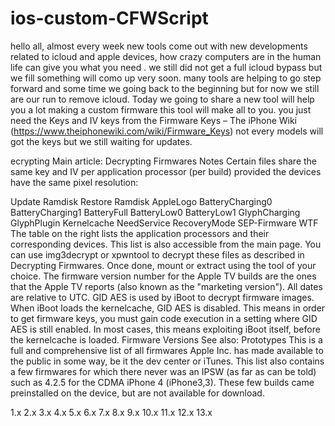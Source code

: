 # ios-custom-CFWScript
hello all, almost every week new tools come out with new 
developments related to icloud and apple devices, how crazy 
computers are in the human life can give you what you need . 
we still did not get a full icloud bypass but we fill something 
will como up very soon. many tools are helping to go step forward and some time we going 
back to the beginning but for now we still are our run to remove icloud.
Today we going to share a new tool will help you a lot making a custom firmware this 
tool will make all to you. you just need the Keys and IV keys from the Firmware Keys – The iPhone Wiki 
(https://www.theiphonewiki.com/wiki/Firmware_Keys)
not every models will got the keys but we still waiting for updates.

ecrypting
Main article: Decrypting Firmwares
Notes
Certain files share the same key and IV per application processor (per build) provided the devices have the same pixel resolution:

Update Ramdisk
Restore Ramdisk
AppleLogo
BatteryCharging0
BatteryCharging1
BatteryFull
BatteryLow0
BatteryLow1
GlyphCharging
GlyphPlugin
Kernelcache
NeedService
RecoveryMode
SEP-Firmware
WTF
The table on the right lists the application processors and their corresponding devices. This list is also accessible from the main page.
You can use img3decrypt or xpwntool to decrypt these files as described in Decrypting Firmwares. Once done, mount or extract using the tool of your choice.
The firmware version number for the Apple TV builds are the ones that the Apple TV reports (also known as the "marketing version").
All dates are relative to UTC.
GID AES is used by iBoot to decrypt firmware images. When iBoot loads the kernelcache, GID AES is disabled. This means in order to get firmware keys, you must gain code execution in a setting where GID AES is still enabled. In most cases, this means exploiting iBoot itself, before the kernelcache is loaded.
Firmware Versions
See also: Prototypes
This is a full and comprehensive list of all firmwares Apple Inc. has made available to the public in some way, be it the dev center or iTunes. This list also contains a few firmwares for which there never was an IPSW (as far as can be told) such as 4.2.5 for the CDMA iPhone 4 (iPhone3,3). These few builds came preinstalled on the device, but are not available for download.

1.x
2.x
3.x
4.x
5.x
6.x
7.x
8.x
9.x
10.x
11.x
12.x
13.x

